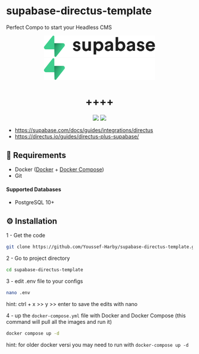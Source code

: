 # supabase-directus-template
Perfect Compo to start your Headless CMS

<p align="center">
<img width="300" src="https://raw.githubusercontent.com/supabase/supabase/master/packages/common/assets/images/supabase-logo-wordmark--light.svg#gh-light-mode-only">
<img width="300" src="https://raw.githubusercontent.com/supabase/supabase/master/packages/common/assets/images/supabase-logo-wordmark--dark.svg#gh-dark-mode-only">
</p>
<h1 align="center">++++</h1>
<p align="center">
<img width="300" src="https://raw.githubusercontent.com/directus/directus/main/app/src/assets/logo-dark.svg#gh-light-mode-only">
<img width="300" src="https://raw.githubusercontent.com/directus/directus/main/app/src/assets/logo.svg#gh-dark-mode-only">
</p>

- https://supabase.com/docs/guides/integrations/directus
- https://directus.io/guides/directus-plus-supabase/

## 📌 Requirements

- Docker ([Docker](https://docs.docker.com/engine/install/ubuntu/) +
  [Docker Compose](https://docs.docker.com/compose/install/))
- Git

#### Supported Databases
- PostgreSQL 10+

## ⚙️ Installation
1 - Get the code
```bash
git clone https://github.com/Youssef-Harby/supabase-directus-template.git
```
2 - Go to project directory
```bash
cd supabase-directus-template
```
3 - edit .env file to your configs
```bash
nano .env
```
hint: ctrl + x >> y >> enter to save the edits with nano

4 - up the `docker-compose.yml` file with Docker and Docker Compose (this command will pull all the images and run it)
```bash
docker compose up -d
```
hint: for older docker versi you may need to run with `docker-compose up -d`